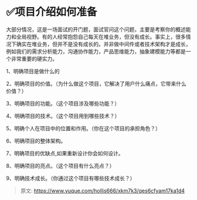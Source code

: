 # ✅项目介绍如何准备

大部分情况，这是一场面试的开门题，面试官问这个问题，主要是考察你的概述能力和全局视野。有的人经常抱怨自己每天在堆业务，但没有成长。事实上，很多情况下确实在堆业务，但并不是没有成长的。并非做中间件或者技术架构才是成长，例如我们的需求分析能力，沟通协作能力，产品思维能力，抽象建模能力等都是一个非常重要的硬实力。



1、明确项目是做什么的 

2、明确项目的价值。（为什么做这个项目，它解决了用户什么痛点，它带来什么价值？） 

3、明确项目的功能。（这个项目涉及哪些功能？） 

4、明确项目的技术。（这个项目用到哪些技术？） 

5、明确个人在项目中的位置和作用。（你在这个项目的承担角色？） 

6、明确项目的整体架构。 

7、明确项目的优缺点,如果重新设计你会如何设计。 

8、明确项目的亮点。（这个项目有什么亮点？） 

9、明确技术成长。（你通过这个项目有哪些技术成长？）



> 原文: <https://www.yuque.com/hollis666/xkm7k3/qes6cfyam17ka1d4>
